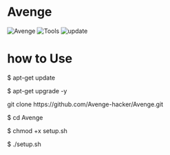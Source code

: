 # Avenge


![Avenge](https://user-images.githubusercontent.com/76620513/112361669-a7821e80-8cf9-11eb-802d-4aa2c9086975.png)
![Tools](https://user-images.githubusercontent.com/76620513/112361707-b10b8680-8cf9-11eb-9206-ddc5669e047e.png)
![update](https://user-images.githubusercontent.com/76620513/112361730-b7016780-8cf9-11eb-9205-6f2f03de6386.png)

# how to Use
<p>$ apt-get update</p>
<p>$ apt-get upgrade -y</p>
<p>git clone https://github.com/Avenge-hacker/Avenge.git</p>
<p>$ cd Avenge</p>
<p>$ chmod +x setup.sh</p>
<p>$ ./setup.sh</p>
